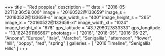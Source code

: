 +++
title = "Red poppies"
description = ""
date = "2016-05-22T13:36:59.000"
image = "20160522@133659"
image_s = "20160522@133659-s"
image_width_s = "400"
image_height_s = "265"
image_xl = "20160522@133659-xl"
image_width_xl = "1024"
image_height_xl = "678"
gps_latitude = "43.7298027833333"
gps_longitude = "13.1624361166667"
phototags = [ "2016", "2016-05", "2016-05-22", "Ancona", "Europe", "Italy", "Marche", "Senigallia", "afternoon", "flower", "hill", "poppy", "red", "spring" ]
galleries = [ "2016 Timeline", "Senigallia Hills" ]
+++
